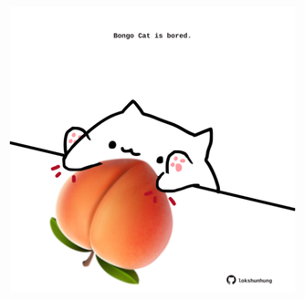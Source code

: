 <!-- built at 03/06/2024, 08:00:48 UTC -->
<p align="center">
  <img width="500" height="500" src="./ReadmeImage.svg">
</p>
